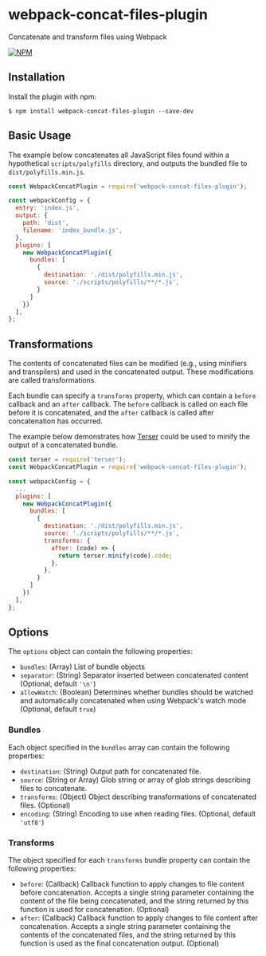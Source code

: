 # webpack-concat-files-plugin
Concatenate and transform files using Webpack

[![NPM](https://nodei.co/npm/webpack-concat-files-plugin.png)](https://nodei.co/npm/webpack-concat-files-plugin/)

## Installation
Install the plugin with npm:
```shell
$ npm install webpack-concat-files-plugin --save-dev
```

## Basic Usage
The example below concatenates all JavaScript files found within a hypothetical
`scripts/polyfills` directory, and outputs the bundled file to
`dist/polyfills.min.js`.

```js
const WebpackConcatPlugin = require('webpack-concat-files-plugin');

const webpackConfig = {
  entry: 'index.js',
  output: {
    path: 'dist',
    filename: 'index_bundle.js',
  },
  plugins: [
    new WebpackConcatPlugin({
      bundles: [
        {
          destination: './dist/polyfills.min.js',
          source: './scripts/polyfills/**/*.js',
        }
      ]
    })
  ],
};
```

## Transformations
The contents of concatenated files can be modified (e.g., using minifiers and
transpilers) and used in the concatenated output. These modifications are
called transformations.

Each bundle can specify a `transforms` property, which can contain a
`before` callback and an `after` callback. The `before` callback is called
on each file before it is concatenated, and the `after` callback is called
after concatenation has occurred.

The example below demonstrates how [Terser](https://www.npmjs.com/package/terser)
could be used to minify the output of a concatenated bundle.

```js
const terser = require('terser');
const WebpackConcatPlugin = require('webpack-concat-files-plugin');

const webpackConfig = {
  ...
  plugins: [
    new WebpackConcatPlugin({
      bundles: [
        {
          destination: './dist/polyfills.min.js',
          source: './scripts/polyfills/**/*.js',
          transforms: {
            after: (code) => {
              return terser.minify(code).code;
            },
          },
        }
      ]
    })
  ],
};
```

## Options
The `options` object can contain the following properties:

* `bundles`: (Array) List of bundle objects
* `separator`: (String) Separator inserted between concatenated content (Optional, default `'\n'`)
* `allowWatch`: (Boolean) Determines whether bundles should be watched and automatically concatenated when using Webpack's watch mode (Optional, default `true`)

### Bundles
Each object specified in the `bundles` array can contain the following
properties:

* `destination`: (String) Output path for concatenated file.
* `source`: (String or Array) Glob string or array of glob strings describing files to concatenate.
* `transforms`: (Object) Object describing transformations of concatenated files. (Optional)
* `encoding`: (String) Encoding to use when reading files. (Optional, default `'utf8'`)

### Transforms
The object specified for each `transforms` bundle property can contain the
following properties:

* `before`: (Callback) Callback function to apply changes to file content before concatenation. Accepts a single string parameter containing the content of the file being concatenated, and the string returned by this function is used for concatenation. (Optional)
* `after`: (Callback) Callback function to apply changes to file content after concatenation. Accepts a single string parameter containing the contents of the concatenated files, and the string returned by this function is used as the final concatenation output. (Optional)
